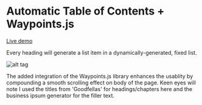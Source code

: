 Automatic Table of Contents + Waypoints.js
==========================================

[Live demo](http://countereverything.com/github/auto_toc.html)

Every heading will generate a list item in a dynamically-generated, fixed list.

![alt tag](https://github.com/countereverything/toc/blob/master/ss1.jpg)

The added integration of the Waypoints.js library enhances the usablity by compounding a smooth scrolling effect on body of the page. Keen eyes will note I used the titles from 'Goodfellas' for headings/chapters here and the business ipsum generator for the filler text.